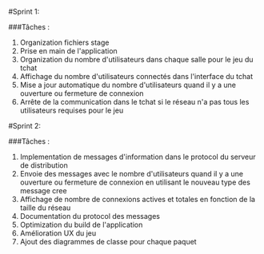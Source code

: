 #Sprint 1:

###Tâches :
1) Organization fichiers stage
2) Prise en main de l'application
3) Organization du nombre d'utilisateurs dans chaque salle pour le jeu du tchat
4) Affichage du nombre d'utilisateurs connectés dans l'interface du tchat
5) Mise a jour automatique du nombre d'utilisateurs quand il y a une ouverture ou fermeture de connexion
6) Arrête de la communication dans le tchat si le réseau n'a pas tous les utilisateurs requises pour le jeu


#Sprint 2:

###Tâches :
1) Implementation de messages d'information dans le protocol du serveur de distribution
2) Envoie des messages avec le nombre d'utilisateurs quand il y a une ouverture ou fermeture de connexion en utilisant le nouveau type des message cree
3) Affichage de nombre de connexions actives et totales en fonction de la taille du réseau
4) Documentation du protocol des messages
5) Optimization du build de l'application
6) Amélioration UX du jeu
7) Ajout des diagrammes de classe pour chaque paquet
